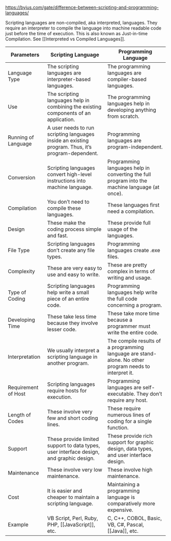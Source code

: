 https://byjus.com/gate/difference-between-scripting-and-programming-languages/


Scripting languages are non-compiled, aka interpreted, languages. They require an interpreter to compile the language into machine readable code just before the time of execution. This is also known as Just-in-time Compilation. See [[Interpreted vs Compiled Languages]].

| **Parameters**      | **Scripting Language**                                                                            | **Programming Language**                                                                               |
| ------------------- | ------------------------------------------------------------------------------------------------- | ------------------------------------------------------------------------------------------------------ |
| Language Type       | The scripting languages are interpreter-based languages.                                          | The programming languages are compiler-based languages.                                                |
| Use                 | The scripting languages help in combining the existing components of an application.              | The programming languages help in developing anything from scratch.                                    |
| Running of Language | A user needs to run scripting languages inside an existing program. Thus, it’s program-dependent. | Programming languages are program-independent.                                                         |
| Conversion          | Scripting languages convert high-level instructions into machine language.                        | Programming languages help in converting the full program into the machine language (at once).         |
| Compilation         | You don’t need to compile these languages.                                                        | These languages first need a compilation.                                                              |
| Design              | These make the coding process simple and fast.                                                    | These provide full usage of the languages.                                                             |
| File Type           | Scripting languages don’t create any file types.                                                  | Programming languages create .exe files.                                                               |
| Complexity          | These are very easy to use and easy to write.                                                     | These are pretty complex in terms of writing and usage.                                                |
| Type of Coding      | Scripting languages help write a small piece of an entire code.                                   | Programming languages help write the full code concerning a program.                                   |
| Developing Time     | These take less time because they involve lesser code.                                            | These take more time because a programmer must write the entire code.                                  |
| Interpretation      | We usually interpret a scripting language in another program.                                     | The compile results of a programming language are stand-alone. No other program needs to interpret it. |
| Requirement of Host | Scripting languages require hosts for execution.                                                  | Programming languages are self-executable. They don’t require any host.                                |
| Length of Codes     | These involve very few and short coding lines.                                                    | These require numerous lines of coding for a single function.                                          |
| Support             | These provide limited support to data types, user interface design, and graphic design.           | These provide rich support for graphic design, data types, and user interface design.                  |
| Maintenance         | These involve very low maintenance.                                                               | These involve high maintenance.                                                                        |
| Cost                | It is easier and cheaper to maintain a scripting language.                                        | Maintaining a programming language is comparatively more expensive.                                    |
| Example             | VB Script, Perl, Ruby, PHP, [[JavaScript]], etc.                                                  | C, C++, COBOL, Basic, VB, C#, Pascal, [[Java]], etc.                                                   |



